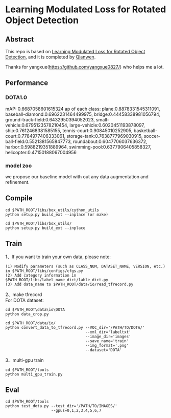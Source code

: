 # Learning Modulated Loss for Rotated Object Detection

## Abstract
This repo is based on [Learning Modulated Loss for Rotated Object Detection](https://arxiv.org/pdf/1911.08299.pdf), 
and it is completed by [Qianwen](https://github.com/Mrqianduoduo/).

Thanks for yangxue(https://github.com/yangxue0827/) who helps me a lot.

## Performance
### DOTA1.0
mAP: 0.6687058601615324
ap of each class: plane:0.8878331545311091, baseball-diamond:0.6962231464499975, bridge:0.44458338981056794, ground-track-field:0.6432950394052023, small-vehicle:0.6795123578210454, large-vehicle:0.6020451193878097, ship:0.7612468381585155, tennis-court:0.90845010252905, basketball-court:0.7784977406333061, storage-tank:0.7638777969030915, soccer-ball-field:0.5521381565847773, roundabout:0.6047706037636372, harbor:0.5988219351889964, swimming-pool:0.6377906405858327, helicopter:0.47150188067004956

### model zoo
we propose our baseline model with out any data augmentation and refinement.


## Compile
```  
cd $PATH_ROOT/libs/box_utils/cython_utils
python setup.py build_ext --inplace (or make)

cd $PATH_ROOT/libs/box_utils/
python setup.py build_ext --inplace
```

## Train

1、If you want to train your own data, please note:  
```     
(1) Modify parameters (such as CLASS_NUM, DATASET_NAME, VERSION, etc.) in $PATH_ROOT/libs/configs/cfgs.py
(2) Add category information in $PATH_ROOT/libs/label_name_dict/lable_dict.py     
(3) Add data_name to $PATH_ROOT/data/io/read_tfrecord.py 
```     

2、make tfrecord     
For DOTA dataset:      
```  
cd $PATH_ROOT\data\io\DOTA
python data_crop.py
```  

```  
cd $PATH_ROOT/data/io/  
python convert_data_to_tfrecord.py --VOC_dir='/PATH/TO/DOTA/' 
                                   --xml_dir='labeltxt'
                                   --image_dir='images'
                                   --save_name='train' 
                                   --img_format='.png' 
                                   --dataset='DOTA'
```      

3、multi-gpu train
```  
cd $PATH_ROOT/tools
python multi_gpu_train.py
```

## Eval
```  
cd $PATH_ROOT/tools
python test_dota.py --test_dir='/PATH/TO/IMAGES/'  
                    --gpus=0,1,2,3,4,5,6,7          
```  
